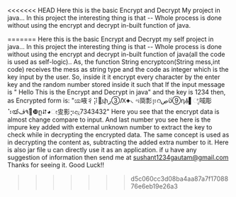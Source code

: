 <<<<<<< HEAD
Here this is the basic Encrypt and Decrypt My project in java...
In this project the interesting thing is that --
 Whole process is done without using the encrypt and decrypt in-built function of java.
 
=======
Here this is the basic Encrypt and Decrypt  my self project in java...
In this project the interesting thing is that -- Whole process is done without using the encrypt and decrypt in-built function of java(all the code is used as self-logic)..
As, the function String encryptcon(String mess,int code) receives the mess as string type and the code as integer which is the key input by the user. So, inside it it encrypt every character by the enter key and the random number stored inside it such that 
If the input message is " Hello This is the Encrypt and Decrypt in java" and the key is 1234 then, as Encrypted form is: 
"ಯ㖡彳⡽඀ֳփٟڔ➂Ԕ⯌◟ಇ㖰彯⡶റט֝ٚڝ➈դ⯗▌ೈ㖪彫⠱ൕ׸֒٩ڤ❿ը⮃◕ೕ㕜影⡲ඇ7343432"
Here you see that the encrypt data is almost change compare to input.  And last number you see here is the impure key added with external unknown number to extract the key to check while in decrypting the encrypted data.
The same concept is used as in decrypting the content as, subtracting the added extra number to it.
Here is also jar file u can directly use it as an application.
if u have any suggestion of information then send me at sushant1234gautam@gmail.com
Thanks for seeing it.  Good Luck!!
>>>>>>> d5c060cc3d08ba4aa87a7f1708876e6eb19e26a3
